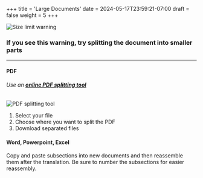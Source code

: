 +++
title = 'Large Documents'
date = 2024-05-17T23:59:21-07:00
draft = false
weight = 5
+++

![Size limit warning](/Translate_Documents/images/size_limit_warning.png)

### If you see this warning, try splitting the document into smaller parts

-------------------------------------------------------
#### PDF

###### Use an [**online PDF splitting tool**](https://smallpdf.com/split-pdf)

![PDF splitting tool](/Translate_Documents/images/split_pdfs_instructions.gif?height=300px)

1. Select your file
2. Choose where you want to split the PDF
3. Download separated files


#### Word, Powerpoint, Excel
Copy and paste subsections into new documents and then reassemble them after the translation. Be sure to number the subsections for easier reassembly.





